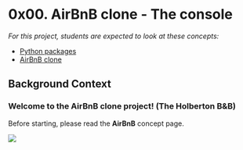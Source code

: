 # 0x00. AirBnB clone - The console

_For this project, students are expected to look at these concepts:_

- <a href="https://docs.python.org/3.4/tutorial/modules.html#packages">Python packages</a>
- <a href="https://intranet.hbtn.io/concepts/74">AirBnB clone</a>


## Background Context
### Welcome to the AirBnB clone project! (The Holberton B&B)
Before starting, please read the __AirBnB__ concept page.

<a href="https://www.youtube.com/watch?v=E12Xc3H2xqo&feature=emb_logo"><img src="https://holbertonintranet.s3.amazonaws.com/uploads/medias/2018/6/65f4a1dd9c51265f49d0.png?X-Amz-Algorithm=AWS4-HMAC-SHA256&X-Amz-Credential=AKIARDDGGGOUWMNL5ANN%2F20210210%2Fus-east-1%2Fs3%2Faws4_request&X-Amz-Date=20210210T161238Z&X-Amz-Expires=86400&X-Amz-SignedHeaders=host&X-Amz-Signature=ba172823abc7ba42ccb88952c983b69e67e59078e9c3cbc60bb750e363ac65f3"></a>

